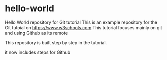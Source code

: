 # hello-world
Hello World repository for Git tutorial
This is an example repository for the Git tutoial on https://www.w3schools.com
This tutorial focuses mainly on git and using Github as its remote

This repository is built step by step in the tutorial.

it now includes steps for Github
